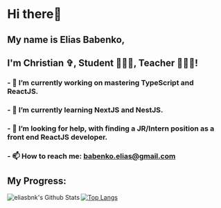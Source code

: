 # Hi there👋 
## My name is <strong>Elias Babenko</strong>,
## I'm Christian ✞, Student 🧑🏻‍💻, Teacher 🧑🏻‍🏫!
### - 🔭 I’m currently working on mastering TypeScript and ReactJS.
### - 🌱 I’m currently learning NextJS and NestJS.
### - 🤔 I’m looking for help, with finding a JR/Intern position as a front end ReactJS developer.
### - 📫 How to reach me: <a href="mailto:babenko.elias@gmail.com" target="_blank" rel="noopener noreferrer">babenko.elias@gmail.com</a>
## My Progress:
<img align="left" alt="eliasbnk's Github Stats" src="https://github-readme-stats-eliasbnk.vercel.app/api?username=eliasbnk&theme=github_dark&show_icons=true&hide_border=true&count_private=true"/>

[![Top Langs](https://github-readme-stats-eliasbnk.vercel.app/api/top-langs/?username=eliasbnk&theme=github_dark&layout=compact&hide_border=true)](https://www.linkedin.com/in/eliasbnk/)



